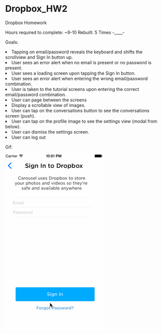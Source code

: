 Dropbox_HW2
===========

Dropbox Homework

Hours required to complete: ~9-10
Rebuilt: 5 Times -____-

Goals:

<li>Tapping on email/password reveals the keyboard and shifts the scrollview and Sign In button up.</li>
<li>User sees an error alert when no email is present or no password is present.</li>
<li>User sees a loading screen upon tapping the Sign In button.</li>
<li>User sees an error alert when entering the wrong email/password combination.</li>
<li>User is taken to the tutorial screens upon entering the correct email/password combination.</li>
<li>User can page between the screens</li>
<li>Display a scrollable view of images.</li>
<li>User can tap on the conversations button to see the conversations screen (push).</li>
<li>User can tap on the profile image to see the settings view (modal from below).</li>
<li>User can dismiss the settings screen.</li>
<li>User can log out</li>
</ul>


Gif:

<img src="https://raw.githubusercontent.com/asianxjay/Dropbox_HW2/master/Dropbox_HW.gif">
